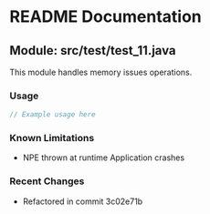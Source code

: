 # README Documentation

## Module: src/test/test_11.java

This module handles memory issues operations.

### Usage

```java
// Example usage here
```

### Known Limitations

- NPE thrown at runtime Application crashes

### Recent Changes

- Refactored in commit 3c02e71b
